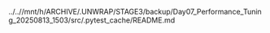 ../..//mnt/h/ARCHIVE/.UNWRAP/STAGE3/backup/Day07_Performance_Tuning_20250813_1503/src/.pytest_cache/README.md